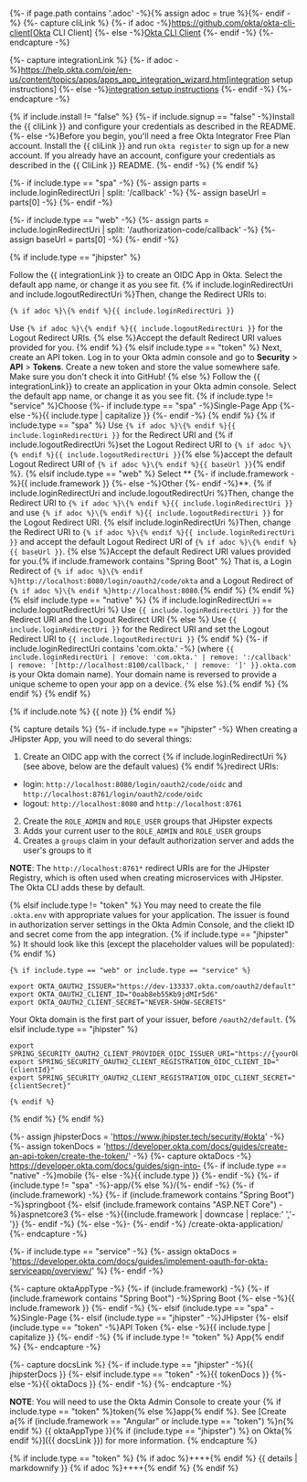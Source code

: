 {%- if page.path contains '.adoc' -%}{% assign adoc = true %}{%- endif -%}
{%- capture cliLink %}
  {%- if adoc -%}https://github.com/okta/okta-cli-client[Okta CLI Client]
  {%- else -%}[Okta CLI Client](https://github.com/okta/okta-cli-client)
  {%- endif -%}
{%- endcapture -%}

{%- capture integrationLink %}
  {%- if adoc -%}https://help.okta.com/oie/en-us/content/topics/apps/apps_app_integration_wizard.htm[integration setup instructions]
  {%- else -%}[integration setup instructions](https://help.okta.com/oie/en-us/content/topics/apps/apps_app_integration_wizard.htm)
  {%- endif -%}
{%- endcapture -%}

{% if include.install != "false" %}
  {%- if include.signup == "false" -%}Install the {{ cliLink }} and configure your credentials as described in the README.
  {%- else -%}Before you begin, you'll need a free Okta Integrator Free Plan account. Install the {{ cliLink }} and run `okta register` to sign up for a new account. If you already have an account, configure your credentials as described in the {{ CliLink }} README.
  {%- endif -%}
{% endif %}

{%- if include.type == "spa" -%}
  {%- assign parts = include.loginRedirectUri | split: '/callback' -%}
  {%- assign baseUrl = parts[0] -%}
{%- endif -%}

{%- if include.type == "web" -%}
  {%- assign parts = include.loginRedirectUri | split: '/authorization-code/callback' -%}
  {%- assign baseUrl = parts[0] -%}
{%- endif -%}

{% if include.type == "jhipster" %}

Follow the {{ integrationLink }} to create an OIDC App in Okta. Select the default app name, or change it as you see fit.
  {% if include.loginRedirectUri and include.logoutRedirectUri %}Then, change the Redirect URIs to: 
```
{% if adoc %}\{% endif %}{{ include.loginRedirectUri }}
```
Use `{% if adoc %}\{% endif %}{{ include.logoutRedirectUri }}` for the Logout Redirect URIs.
  {% else %}Accept the default Redirect URI values provided for you.
  {% endif %}
{% elsif include.type == "token" %}
Next, create an API token. Log in to your Okta admin console and go to **Security** > **API** > **Tokens**. Create a new token and store the value somewhere safe. Make sure you don't check it into GitHub!
{% else %}
Follow the {{ integrationLink}} to create an application in your Okta admin console. Select the default app name, or change it as you see fit.
{% if include.type != "service" %}Choose 
  {%- if include.type == "spa" -%}Single-Page App
  {%- else -%}{{ include.type | capitalize }}
  {%- endif -%}
{% endif %}
  {% if include.type == "spa" %}
Use `{% if adoc %}\{% endif %}{{ include.loginRedirectUri }}` for the Redirect URI and {% if include.logoutRedirectUri %}set the Logout Redirect URI to `{% if adoc %}\{% endif %}{{ include.logoutRedirectUri }}`{% else %}accept the default Logout Redirect URI of `{% if adoc %}\{% endif %}{{ baseUrl }}`{% endif %}.
  {% elsif include.type == "web" %}
Select **
    {%- if include.framework -%}{{ include.framework }}
    {%- else -%}Other
    {%- endif -%}**. 
    {% if include.loginRedirectUri and include.logoutRedirectUri %}Then, change the Redirect URI to `{% if adoc %}\{% endif %}{{ include.loginRedirectUri }}` and use `{% if adoc %}\{% endif %}{{ include.logoutRedirectUri }}` for the Logout Redirect URI.
    {% elsif include.loginRedirectUri %}Then, change the Redirect URI to `{% if adoc %}\{% endif %}{{ include.loginRedirectUri }}` and accept the default Logout Redirect URI of `{% if adoc %}\{% endif %}{{ baseUrl }}`.
    {% else %}Accept the default Redirect URI values provided for you.{% if include.framework contains "Spring Boot" %} That is, a Login Redirect of `{% if adoc %}\{% endif %}http://localhost:8080/login/oauth2/code/okta` and a Logout Redirect of `{% if adoc %}\{% endif %}http://localhost:8080`.{% endif %}
    {% endif %}
  {% elsif include.type == "native" %}
    {% if include.loginRedirectUri == include.logoutRedirectUri %}
Use `{{ include.loginRedirectUri }}` for the Redirect URI and the Logout Redirect URI 
    {% else %}
Use `{{ include.loginRedirectUri }}` for the Redirect URI and set the Logout Redirect URI to `{{ include.logoutRedirectUri }}` 
    {% endif %}
    {%- if include.loginRedirectUri contains 'com.okta.' -%}
(where `{{ include.loginRedirectUri | remove: 'com.okta.' | remove: ':/callback' | remove: '[http://localhost:8100/callback,' | remove: ']' }}.okta.com` is your Okta domain name). Your domain name is reversed to provide a unique scheme to open your app on a device.
    {% else %}.{% endif %}
  {% endif %}
{% endif %}

{% if include.note %}
{{ note }}
{% endif %}

{% capture details %}
{%- if include.type == "jhipster" -%}
When creating a JHipster App, you will need to do several things: 

1. Create an OIDC app with the correct {% if include.loginRedirectUri %}(see above, below are the default values) {% endif %}redirect URIs: 
  - login: `http://localhost:8080/login/oauth2/code/oidc` and `http://localhost:8761/login/oauth2/code/oidc`
  - logout: `http://localhost:8080` and `http://localhost:8761`
2. Create the `ROLE_ADMIN` and `ROLE_USER` groups that JHipster expects
3. Adds your current user to the `ROLE_ADMIN` and `ROLE_USER` groups
4. Creates a `groups` claim in your default authorization server and adds the user's groups to it

**NOTE**: The `http://localhost:8761*` redirect URIs are for the JHipster Registry, which is often used when creating microservices with JHipster. The Okta CLI adds these by default. 

  {% elsif include.type != "token" %}
You may need to create the file `.okta.env` with appropriate values for your application. The issuer is found in authorization server settings in the Okta Admin Console, and the cliekt ID and secret come from the app integration. {% if include.type == "jhipster" %} It should look like this (except the placeholder values will be populated):{% endif %}

    {% if include.type == "web" or include.type == "service" %}
```shell
export OKTA_OAUTH2_ISSUER="https://dev-133337.okta.com/oauth2/default"
export OKTA_OAUTH2_CLIENT_ID="0oab8eb55Kb9jdMIr5d6"
export OKTA_OAUTH2_CLIENT_SECRET="NEVER-SHOW-SECRETS"
```

Your Okta domain is the first part of your issuer, before `/oauth2/default`.
    {% elsif include.type == "jhipster" %}
```shell
export SPRING_SECURITY_OAUTH2_CLIENT_PROVIDER_OIDC_ISSUER_URI="https://{yourOktaDomain}/oauth2/default"
export SPRING_SECURITY_OAUTH2_CLIENT_REGISTRATION_OIDC_CLIENT_ID="{clientId}"
export SPRING_SECURITY_OAUTH2_CLIENT_REGISTRATION_OIDC_CLIENT_SECRET="{clientSecret}"
```
    {% endif %}
  {% endif %}
{% endif %}

{%- assign jhipsterDocs = 'https://www.jhipster.tech/security/#okta' -%}
{%- assign tokenDocs = 'https://developer.okta.com/docs/guides/create-an-api-token/create-the-token/' -%}
{%- capture oktaDocs -%}
https://developer.okta.com/docs/guides/sign-into-
{%- if include.type == "native" -%}mobile
{%- else -%}{{ include.type }}
{%- endif -%}
{%- if {include.type != "spa" -%}-app/{% else %}/{%- endif -%}
{%- if (include.framework) -%}
  {%- if (include.framework contains "Spring Boot") -%}springboot
  {%- elsif (include.framework contains "ASP.NET Core") -%}aspnetcore3
  {%- else -%}{{include.framework | downcase | replace:' ','-'}}
  {%- endif -%}
{%- else -%}-
{%- endif -%}
/create-okta-application/
{%- endcapture -%}

{%- if include.type == "service" -%}
{%- assign oktaDocs = 'https://developer.okta.com/docs/guides/implement-oauth-for-okta-serviceapp/overview/' %}
{%- endif -%}

{%- capture oktaAppType -%}
{%- if (include.framework) -%}
  {%- if (include.framework contains "Spring Boot") -%}Spring Boot
  {%- else -%}{{ include.framework }}
  {%- endif -%}
{%- elsif (include.type == "spa" -%}Single-Page
{%- elsif (include.type == "jhipster" -%}JHipster
{%- elsif (include.type == "token" -%}API Token
{%- else -%}{{ include.type | capitalize }}
{%- endif -%}
{% if include.type != "token" %} App{% endif %}
{%- endcapture -%}

{%- capture docsLink %}
{%- if include.type == "jhipster" -%}{{ jhipsterDocs }}
{%- elsif include.type == "token" -%}{{ tokenDocs }}
{%- else -%}{{ oktaDocs }}
{%- endif -%}
{%- endcapture -%}

**NOTE**: You will need to use the Okta Admin Console to create your {% if include.type == "token" %}token{% else %}app{% endif %}. See [Create a{% if (include.framework == "Angular" or include.type == "token") %}n{% endif %} {{ oktaAppType }}{% if (include.type == "jhipster") %} on Okta{% endif %}]({{ docsLink }}) for more information.
{% endcapture %}

{% if include.type == "token" %}
{% if adoc %}++++{% endif %}
{{ details | markdownify }}
{% if adoc %}++++{% endif %}
{% endif %}
